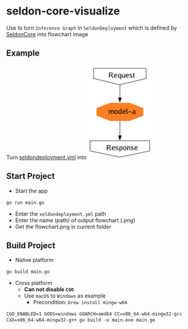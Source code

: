 # seldon-core-visualize

Use to turn `Inference Graph` in `SeldonDeployment` which is defined by [SeldonCore](https://github.com/SeldonIO/seldon-core) into flowchart image

## Example

Turn [seldondeployment.yml](example/seldondeployment.yml) into ![flowchart.example.png](example/flowchart.png)

## Start Project

- Start the app

```shell
go run main.go
```

- Enter the `seldondeployment.yml` path
- Enter the name (path) of output flowchart (.png)
- Get the flowchart.png in current folder

## Build Project

- Native platform

```shell
go build main.go
```

- Cross platform
  - **Can not disable `CGO`**
  - Use `macOS` to `Windows` as example
    - Precondition: `brew install mingw-w64`

```shell
CGO_ENABLED=1 GOOS=windows GOARCH=amd64 CC=x86_64-w64-mingw32-gcc CXX=x86_64-w64-mingw32-g++ go build -o main.exe main.go
```
